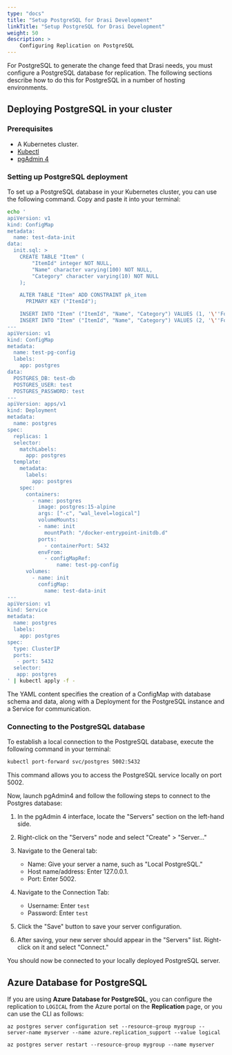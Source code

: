 ```yaml
---
type: "docs"
title: "Setup PostgreSQL for Drasi Development"
linkTitle: "Setup PostgreSQL for Drasi Development"
weight: 50
description: >
    Configuring Replication on PostgreSQL
---
```


For PostgreSQL to generate the change feed that Drasi needs, you must configure a PostgreSQL database for replication. The following sections describe how to do this for PostgreSQL in a number of hosting environments.

## Deploying PostgreSQL in your cluster

### Prerequisites

- A Kubernetes cluster.
- [Kubectl](https://kubernetes.io/docs/tasks/tools/)
- [pgAdmin 4](https://www.pgadmin.org/download/)


### Setting up PostgreSQL deployment
To set up a PostgreSQL database in your Kubernetes cluster, you can use the following command. Copy and paste it into your terminal:
```bash
echo '
apiVersion: v1
kind: ConfigMap
metadata:
  name: test-data-init
data:
  init.sql: >
    CREATE TABLE "Item" (
        "ItemId" integer NOT NULL,
        "Name" character varying(100) NOT NULL,
        "Category" character varying(10) NOT NULL
    );

    ALTER TABLE "Item" ADD CONSTRAINT pk_item
      PRIMARY KEY ("ItemId");

    INSERT INTO "Item" ("ItemId", "Name", "Category") VALUES (1, '\''Foo'\'', '\''1'\'');
    INSERT INTO "Item" ("ItemId", "Name", "Category") VALUES (2, '\''Foo'\'', '\''1'\'');
---
apiVersion: v1
kind: ConfigMap
metadata:
  name: test-pg-config
  labels:
    app: postgres
data:
  POSTGRES_DB: test-db
  POSTGRES_USER: test
  POSTGRES_PASSWORD: test
---
apiVersion: apps/v1
kind: Deployment
metadata:
  name: postgres
spec:
  replicas: 1
  selector:
    matchLabels:
      app: postgres
  template:
    metadata:
      labels:
        app: postgres
    spec:
      containers:
        - name: postgres
          image: postgres:15-alpine
          args: ["-c", "wal_level=logical"]
          volumeMounts:
          - name: init
            mountPath: "/docker-entrypoint-initdb.d"
          ports:
            - containerPort: 5432
          envFrom:
            - configMapRef:
                name: test-pg-config
      volumes:
        - name: init
          configMap:
            name: test-data-init
---
apiVersion: v1
kind: Service
metadata:
  name: postgres
  labels:
    app: postgres
spec:
  type: ClusterIP
  ports:
   - port: 5432
  selector:
   app: postgres
' | kubectl apply -f -

```

The YAML content specifies the creation of a ConfigMap with database schema and data, along with a Deployment for the PostgreSQL instance and a Service for communication.

### Connecting to the PostgreSQL database
To establish a local connection to the PostgreSQL database, execute the following command in your terminal:
```bash
kubectl port-forward svc/postgres 5002:5432
```
This command allows you to access the PostgreSQL service locally on port 5002.

Now, launch pgAdmin4 and follow the following steps to connect to the Postgres database:

1. In the pgAdmin 4 interface, locate the "Servers" section on the left-hand side.

2. Right-click on the "Servers" node and select "Create" > "Server..."

3. Navigate to the General tab:
   - Name: Give your server a name, such as "Local PostgreSQL."
   - Host name/address: Enter 127.0.0.1.
   - Port: Enter 5002.

4. Navigate to the Connection Tab:
   - Username: Enter `test`
   - Password: Enter `test`

5. Click the "Save" button to save your server configuration.

6. After saving, your new server should appear in the "Servers" list. Right-click on it and select "Connect."

You should now be connected to your locally deployed PostgreSQL server.

## Azure Database for PostgreSQL
If you are using **Azure Database for PostgreSQL**, you can configure the replication to `LOGICAL` from the Azure portal on the **Replication** page, or you can use the CLI as follows:

```azurecli
az postgres server configuration set --resource-group mygroup --server-name myserver --name azure.replication_support --value logical

az postgres server restart --resource-group mygroup --name myserver
```